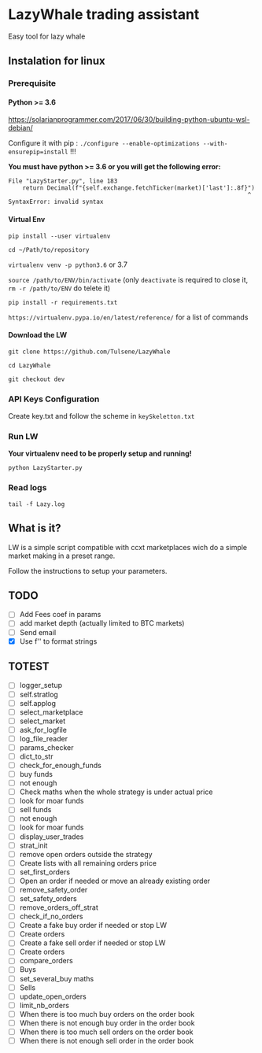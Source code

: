 # LazyWhale trading assistant

Easy tool for lazy whale

## Instalation for linux
### Prerequisite
#### Python >= 3.6
https://solarianprogrammer.com/2017/06/30/building-python-ubuntu-wsl-debian/

Configure it with pip : `./configure --enable-optimizations --with-ensurepip=install` !!!

**You must have python >= 3.6 or you will get the following error:**

```
File "LazyStarter.py", line 183
    return Decimal(f"{self.exchange.fetchTicker(market)['last']:.8f}")
                                                                    ^
SyntaxError: invalid syntax
```

#### Virtual Env

`pip install --user virtualenv`

`cd ~/Path/to/repository`

`virtualenv venv -p python3.6` or 3.7

`source /path/to/ENV/bin/activate` (only `deactivate` is required to close it, `rm -r /path/to/ENV` do telete it)

`pip install -r requirements.txt`

`https://virtualenv.pypa.io/en/latest/reference/` for a list of commands

#### Download the LW

`git clone https://github.com/Tulsene/LazyWhale`

`cd LazyWhale`

`git checkout dev`

### API Keys Configuration

Create key.txt and follow the scheme in `keySkeletton.txt`

### Run LW

**Your virtualenv need to be properly setup and running!**

`python LazyStarter.py` 

### Read logs

`tail -f Lazy.log`

## What is it?

LW is a simple script compatible with ccxt marketplaces wich do a simple market making in a preset range. 

Follow the instructions to setup your parameters.

## TODO
- [ ] Add Fees coef in params
- [ ] add market depth (actually limited to BTC markets)
- [ ] Send email
- [x] Use f'' to format strings

## TOTEST
- [ ] logger_setup
- [ ] self.stratlog
- [ ] self.applog
- [ ] select_marketplace
- [ ] select_market
- [ ] ask_for_logfile
- [ ] log_file_reader
- [ ] params_checker
- [ ] dict_to_str
- [ ] check_for_enough_funds
- [ ] buy funds
- [ ] not enough
- [ ] Check maths when the whole strategy is under actual price
- [ ] look for moar funds
- [ ] sell funds
- [ ] not enough
- [ ] look for moar funds
- [ ] display_user_trades
- [ ] strat_init
- [ ] remove open orders outside the strategy
- [ ] Create lists with all remaining orders price
- [ ] set_first_orders
- [ ] Open an order if needed or move an already existing order
- [ ] remove_safety_order
- [ ] set_safety_orders
- [ ] remove_orders_off_strat
- [ ] check_if_no_orders
- [ ] Create a fake buy order if needed or stop LW
- [ ] Create orders
- [ ] Create a fake sell order if needed or stop LW
- [ ] Create orders
- [ ] compare_orders
- [ ] Buys
- [ ] set_several_buy maths
- [ ] Sells
- [ ] update_open_orders
- [ ] limit_nb_orders
- [ ] When there is too much buy orders on the order book
- [ ] When there is not enough buy order in the order book
- [ ] When there is too much sell orders on the order book
- [ ] When there is not enough sell order in the order book